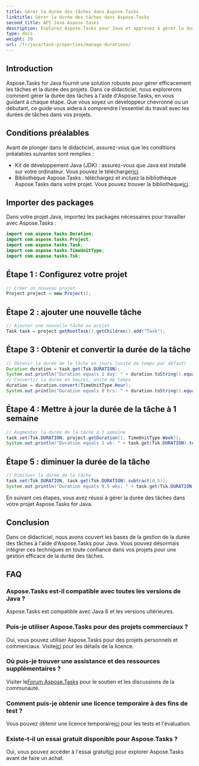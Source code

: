 ```yaml
---
title: Gérer la durée des tâches dans Aspose.Tasks
linktitle: Gérer la durée des tâches dans Aspose.Tasks
second_title: API Java Aspose.Tasks
description: Explorez Aspose.Tasks pour Java et apprenez à gérer la durée des tâches sans effort. Suivez notre guide étape par étape pour une planification et une exécution efficaces du projet.
type: docs
weight: 20
url: /fr/java/task-properties/manage-durations/
---
```

## Introduction
Aspose.Tasks for Java fournit une solution robuste pour gérer efficacement les tâches et la durée des projets. Dans ce didacticiel, nous explorerons comment gérer la durée des tâches à l'aide d'Aspose.Tasks, en vous guidant à chaque étape. Que vous soyez un développeur chevronné ou un débutant, ce guide vous aidera à comprendre l'essentiel du travail avec les durées de tâches dans vos projets.
## Conditions préalables
Avant de plonger dans le didacticiel, assurez-vous que les conditions préalables suivantes sont remplies :
-  Kit de développement Java (JDK) : assurez-vous que Java est installé sur votre ordinateur. Vous pouvez le télécharger[ici](https://www.oracle.com/java/technologies/javase-downloads.html).
- Bibliothèque Aspose.Tasks : téléchargez et incluez la bibliothèque Aspose.Tasks dans votre projet. Vous pouvez trouver la bibliothèque[ici](https://releases.aspose.com/tasks/java/).
## Importer des packages
Dans votre projet Java, importez les packages nécessaires pour travailler avec Aspose.Tasks :
```java
import com.aspose.tasks.Duration;
import com.aspose.tasks.Project;
import com.aspose.tasks.Task;
import com.aspose.tasks.TimeUnitType;
import com.aspose.tasks.Tsk;
```
## Étape 1 : Configurez votre projet
```java
// Créer un nouveau projet
Project project = new Project();
```
## Étape 2 : ajouter une nouvelle tâche
```java
// Ajouter une nouvelle tâche au projet
Task task = project.getRootTask().getChildren().add("Task");
```
## Étape 3 : Obtenir et convertir la durée de la tâche
```java
// Obtenir la durée de la tâche en jours (unité de temps par défaut)
Duration duration = task.get(Tsk.DURATION);
System.out.println("Duration equals 1 day: " + duration.toString().equals("1 day"));
// Convertir la durée en heures, unité de temps
duration = duration.convert(TimeUnitType.Hour);
System.out.println("Duration equals 8 hrs: " + duration.toString().equals("8 hrs"));
```
## Étape 4 : Mettre à jour la durée de la tâche à 1 semaine
```java
// Augmenter la durée de la tâche à 1 semaine
task.set(Tsk.DURATION, project.getDuration(1, TimeUnitType.Week));
System.out.println("Duration equals 1 wk: " + task.get(Tsk.DURATION).toString().equals("1 wk"));
```
## Étape 5 : diminuer la durée de la tâche
```java
// Diminuer la durée de la tâche
task.set(Tsk.DURATION, task.get(Tsk.DURATION).subtract(0.5));
System.out.println("Duration equals 0.5 wks: " + task.get(Tsk.DURATION).toString().equals("0.5 wks"));
```
En suivant ces étapes, vous avez réussi à gérer la durée des tâches dans votre projet Aspose.Tasks for Java.
## Conclusion
Dans ce didacticiel, nous avons couvert les bases de la gestion de la durée des tâches à l'aide d'Aspose.Tasks pour Java. Vous pouvez désormais intégrer ces techniques en toute confiance dans vos projets pour une gestion efficace de la durée des tâches.
## FAQ
### Aspose.Tasks est-il compatible avec toutes les versions de Java ?
Aspose.Tasks est compatible avec Java 6 et les versions ultérieures.
### Puis-je utiliser Aspose.Tasks pour des projets commerciaux ?
 Oui, vous pouvez utiliser Aspose.Tasks pour des projets personnels et commerciaux. Visite[ici](https://purchase.aspose.com/buy) pour les détails de la licence.
### Où puis-je trouver une assistance et des ressources supplémentaires ?
 Visiter le[Forum Aspose.Tasks](https://forum.aspose.com/c/tasks/15) pour le soutien et les discussions de la communauté.
### Comment puis-je obtenir une licence temporaire à des fins de test ?
 Vous pouvez obtenir une licence temporaire[ici](https://purchase.aspose.com/temporary-license/) pour les tests et l'évaluation.
### Existe-t-il un essai gratuit disponible pour Aspose.Tasks ?
 Oui, vous pouvez accéder à l'essai gratuit[ici](https://releases.aspose.com/) pour explorer Aspose.Tasks avant de faire un achat.